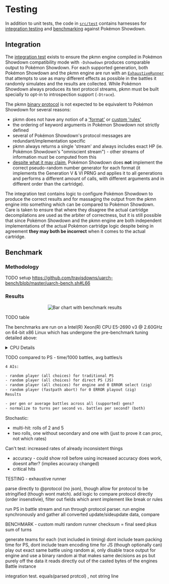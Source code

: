 # Testing

In addition to unit tests, the code in [`src/test`](../src/test) contains harnesses for [integration
testing](#integration) and [benchmarking](#benchmarking) against Pokémon Showdown.

## Integration

The [integration test](../src/test/integration.test.ts) exists to ensure the pkmn engine compiled in
Pokémon Showdown compatibility mode with `-Dshowdown` produces comparable output to Pokémon
Showdown. For each supported generation, both Pokémon Showdown and the pkmn engine are run with an
[`ExhaustiveRunner`](https://github.com/smogon/pokemon-showdown/blob/master/sim/tools/exhaustive-runner.ts)
that attempts to use as many different effects as possible in the battles it randomly simulates and
the results are collected. While Pokémon Showdown always produces its text protocol streams, pkmn
must be built specially to opt-in to introspection support (`-Dtrace`).

The pkmn [binary protocol](PROTOCOL.md) is not expected to be equivalent to Pokémon Showdown for
several reasons:

- pkmn does not have any notion of a
  ['format'](https://github.com/smogon/pokemon-showdown/blob/master/config/formats.ts) or [custom
  'rules'](https://github.com/smogon/pokemon-showdown/blob/master/config/CUSTOM-RULES.md)
- the ordering of keyword arguments in Pokémon Showdown not strictly defined
- several of Pokémon Showdown's protocol messages are redundant/implementation specific
- pkmn always returns a single 'stream' and always includes exact HP (ie. Pokémon Showdown's
  "omniscient stream") - other streams of information must be computed from this
- [despite what it may claim](https://pokemonshowdown.com/pages/rng), Pokémon Showdown does **not**
  implement the correct pseudo-random number generator for each format (it implements the Generation
  V & VI PRNG and applies it to all generations and performs a different amount of calls, with
  different arguments and in different order than the cartridge).

The integration test contains logic to configure Pokémon Showdown to produce the correct results and
for massaging the output from the pkmn engine into something which can be compared to Pokémon
Showdown.  Care is taken to ensure that where they disagree the actual cartridge decompilations are
used as the arbiter of correctness, but it is still possible that since Pokémon Showdown and the
pkmn engine are both independent implementations of the actual Pokémon cartridge logic  despite
being in agreement **they may both be incorrect** when it comes to the actual cartridge.

## Benchmark

### Methodology

TODO setup https://github.com/travisdowns/uarch-bench/blob/master/uarch-bench.sh#L66

### Results

<p align="center">
  <img src="https://gist.githubusercontent.com/scheibo/1edecb6e76dd9176691e50819d90e841/raw/f15db8b25ae5a64d3f712fba79416d65c0c9b0e2/benchmark.svg" alt="Bar chart with benchmark results">
</p>

TODO table

The benchmarks are run on a Intel(R) Xeon(R) CPU E5-2690 v3 @ 2.60GHz on 64-bit x86 Linux which has undergone the pre-benchmark tuning detailed above:

<details><summary>CPU Details</summary><pre>
Architecture:            x86_64
  CPU op-mode(s):        32-bit, 64-bit
  Address sizes:         46 bits physical, 48 bits virtual
  Byte Order:            Little Endian
CPU(s):                  48
  On-line CPU(s) list:   0-47
Vendor ID:               GenuineIntel
  Model name:            Intel(R) Xeon(R) CPU E5-2690 v3 @ 2.60GHz
    CPU family:          6
    Model:               63
    Thread(s) per core:  2
    Core(s) per socket:  12
    Socket(s):           2
    Stepping:            2
    CPU max MHz:         3500.0000
    CPU min MHz:         1200.0000
    BogoMIPS:            5188.40
    Flags:               fpu vme de pse tsc msr pae mce cx8 apic sep mtrr pge mca cmov pat pse36 clflush dts acpi mmx fxsr sse sse2 ss ht tm pbe syscall nx pdpe1gb rdtscp lm constant_tsc arch_perfmon pebs bts rep
                         _good nopl xtopology nonstop_tsc cpuid aperfmperf pni pclmulqdq dtes64 monitor ds_cpl vmx smx est tm2 ssse3 sdbg fma cx16 xtpr pdcm pcid dca sse4_1 sse4_2 x2apic movbe popcnt tsc_deadline
                         _timer aes xsave avx f16c rdrand lahf_lm abm cpuid_fault epb invpcid_single pti intel_ppin ssbd ibrs ibpb stibp tpr_shadow vnmi flexpriority ept vpid ept_ad fsgsbase tsc_adjust bmi1 avx2
                         smep bmi2 erms invpcid cqm xsaveopt cqm_llc cqm_occup_llc dtherm ida arat pln pts md_clear flush_l1d
Virtualization features:
  Virtualization:        VT-x
Caches (sum of all):
  L1d:                   768 KiB (24 instances)
  L1i:                   768 KiB (24 instances)
  L2:                    6 MiB (24 instances)
  L3:                    60 MiB (2 instances)
NUMA:
  NUMA node(s):          2
  NUMA node0 CPU(s):     0-11,24-35
  NUMA node1 CPU(s):     12-23,36-47
Vulnerabilities:
  Itlb multihit:         KVM: Mitigation: VMX disabled
  L1tf:                  Mitigation; PTE Inversion; VMX conditional cache flushes, SMT vulnerable
  Mds:                   Mitigation; Clear CPU buffers; SMT vulnerable
  Meltdown:              Mitigation; PTI
  Spec store bypass:     Mitigation; Speculative Store Bypass disabled via prctl and seccomp
  Spectre v1:            Mitigation; usercopy/swapgs barriers and __user pointer sanitization
  Spectre v2:            Mitigation; Full generic retpoline, IBPB conditional, IBRS_FW, STIBP conditional, RSB filling
  Srbds:                 Not affected
  Tsx async abort:       Not affected
<pre></details>

TODO compared to PS - time/1000 battles,               avg battles/s

```txt
4 AIs:

- random player (all choices) for traditional PS
- random player (all choices) for direct PS (JS)
- random player (all choices) for engine and 0 ERROR select (zig)
- random player (fastpath abort) for 0 ERROR playout (zig)
Results

- per gen or average battles across all (supported) gens?
- normalize to turns per second vs. battles per second? (both)
```

Stochastic:
  - multi-hit: rolls of 2 and 5
  - two rolls, one without secondary and one with (just to prove it can proc, not which rates)

Can't test: increased rates of already inconsistent things
  - accuracy - could show roll before using increased accuracy does work, doesnt after? (implies accuracy changed)
  - critical hits

TESTING - exhaustive runner

parse directly to @protocol (no json), though allow for protocol to be stringified (though wont match). add logic to compare protocol directly (order insenstivie), filter out fields which arent implement like break or rules

run PS in battle stream and run through protocol parser. run engine synchronously and gather all converted update/sideupdate data, compare

BENCHMARK - custom multi random runner
checksum = final seed pkus sum of turns

generate teams for each (not included in timing)
dont include team packing time for PS, dont include team encoding time for JS (though optionally can)
play out exact same battle using random ai, only disable trace output for engine and use a binary random ai that makes same decisions as ps but purely off the data it reads directly out of the casted bytes of the engines Battle instance

integration test. equals(parsed protcol) , not string line
